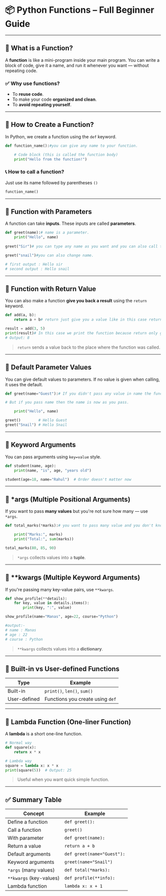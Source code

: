 # 📦 Python Functions – Full Beginner Guide

---

## 🔷 What is a Function?

A **function** is like a mini-program inside your main program.
You can write a block of code, give it a name, and run it whenever you want — without repeating code.

### ✅ Why use functions?

* To **reuse code**.
* To make your code **organized and clean**.
* To **avoid repeating yourself**.

---

## 🔹 How to Create a Function?

In Python, we create a function using the `def` keyword.

```python
def function_name():#you can give any name to your function.

    # Code block (this is called the function body)
    print("Hello from the function!")
```

### 📞 How to call a function?

Just use its name followed by parentheses `()`

```python
function_name()
```

---

## 🔹 Function with Parameters

A function can take **inputs**. These inputs are called **parameters**.

```python
def greet(name):# name is a parameter.
    print("Hello", name)
    
greet("Sir")# you can type any name as you want and you can also call this function again.

greet("snail")#you can also change name.

# first output : Hello sir
# second output : Hello snail
```

---

## 🔹 Function with Return Value

You can also make a function **give you back a result** using the `return` keyword.

```python
def add(a, b):
    return a + b# return just give you a value like in this case return give a + b but if you see the results you must be print this function.

result = add(3, 5)
print(result)# In this case we print the function because return only give value.
# Output: 8
```

> `return` sends a value back to the place where the function was called.

---

## 🔹 Default Parameter Values

You can give default values to parameters. If no value is given when calling, it uses the default.

```python
def greet(name="Guest"):# If you didn't pass any value in name the function automatically pass name as Guest.

# But if you pass name then the name is now as you pass.

    print("Hello", name)

greet()        # Hello Guest
greet("Snail") # Hello Snail
```

---

## 🔹 Keyword Arguments

You can pass arguments using `key=value` style.

```python
def student(name, age):
    print(name, "is", age, "years old")

student(age=18, name="Rahul")  # Order doesn't matter now
```

---

## 🔹 \*args (Multiple Positional Arguments)

If you want to pass **many values** but you're not sure how many — use `*args`.

```python
def total_marks(*marks):# you want to pass many value and you don't know how many value you want to pass so in this case you can use args"*" at starting of the parameter.

    print("Marks:", marks)
    print("Total:", sum(marks))

total_marks(80, 85, 90)
```

> `*args` collects values into a **tuple**.

---

## 🔹 \*\*kwargs (Multiple Keyword Arguments)

If you're passing many key-value pairs, use `**kwargs`.

```python
def show_profile(**details):
    for key, value in details.items():
        print(key, ":", value)

show_profile(name="Manas", age=22, course="Python")

#output:-
# name : Manas
# age : 22
# course : Python
```

> `**kwargs` collects values into a **dictionary**.

---

## 🔹 Built-in vs User-defined Functions

| Type         | Example                          |
| ------------ | -------------------------------- |
| Built-in     | `print()`, `len()`, `sum()`      |
| User-defined | Functions you create using `def` |

---

## 🔹 Lambda Function (One-liner Function)

A **lambda** is a short one-line function.

```python
# Normal way
def square(x):
    return x * x

# Lambda way
square = lambda x: x * x
print(square(5))  # Output: 25
```

> Useful when you want quick simple function.

---

## ✅ Summary Table

| Concept                 | Example                    |
| ----------------------- | -------------------------- |
| Define a function       | `def greet():`             |
| Call a function         | `greet()`                  |
| With parameter          | `def greet(name):`         |
| Return a value          | `return a + b`             |
| Default arguments       | `def greet(name="Guest"):` |
| Keyword arguments       | `greet(name="Snail")`      |
| `*args` (many values)   | `def total(*marks):`       |
| `**kwargs` (key-values) | `def profile(**info):`     |
| Lambda function         | `lambda x: x + 1`          |
